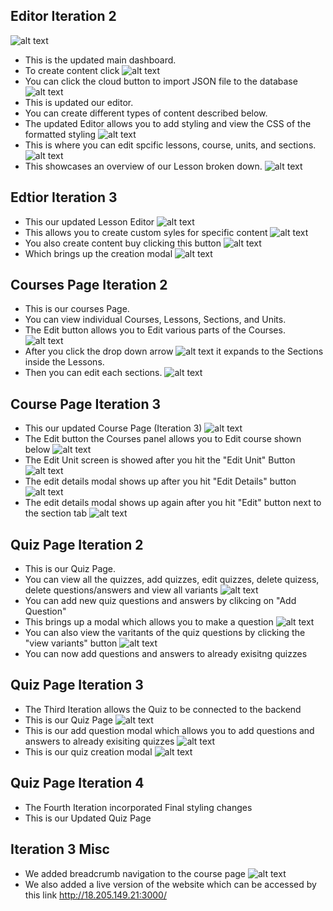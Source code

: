 ## Editor Iteration 2
![alt text](https://github.com/coreybrowndev/next-gen-financial-learning-hub/blob/master/pictures/Screenshot%202024-12-02%20at%2022.06.50.png)
- This is the updated main dashboard.
- To create content click ![alt text](https://github.com/coreybrowndev/next-gen-financial-learning-hub/blob/master/pictures/Capture.PNG)
- You can click the cloud button to import JSON file to the database 
![alt text](https://github.com/coreybrowndev/next-gen-financial-learning-hub/blob/master/pictures/Screenshot%202024-10-22%20at%2019.14.36.png)
- This is updated our editor.
- You can create different types of content described below.
- The updated Editor allows you to add styling and view the CSS of the formatted styling 
![alt text](https://cdn.discordapp.com/attachments/1183911766405677218/1313347594277224488/Screenshot_2024-12-02_at_22.20.50.png?ex=674fcdc3&is=674e7c43&hm=290a54c828d82ed857084308afb8b2334a68ef449b71b9d3052ab3355e482dca&)
- This is where you can edit spcific lessons, course, units, and sections. 
![alt text](https://github.com/coreybrowndev/next-gen-financial-learning-hub/blob/master/pictures/Screenshot%202024-10-22%20at%2019.11.11.png)
- This showcases an overview of our Lesson broken down.
![alt text](https://github.com/coreybrowndev/next-gen-financial-learning-hub/blob/master/pictures/Screenshot%202024-10-22%20at%2019.11.20.png)
## Edtior Iteration 3
- This our updated Lesson Editor
![alt text](https://github.com/coreybrowndev/next-gen-financial-learning-hub/blob/master/pictures/Screenshot_2025-02-03_at_11.20.42_PM.png)
- This allows you to create custom syles for specific content
![alt text](https://github.com/coreybrowndev/next-gen-financial-learning-hub/blob/master/pictures/Screenshot_2025-02-03_at_11.24.21_PM.png)
- You also create content buy clicking this button ![alt text](https://github.com/coreybrowndev/next-gen-financial-learning-hub/blob/master/pictures/Screenshot_2025-02-05_at_3.35.45_PM.png)
- Which brings up the creation modal
![alt text](https://github.com/coreybrowndev/next-gen-financial-learning-hub/blob/master/pictures/Screenshot_2025-02-05_at_3.38.25_PM.png)


## Courses Page Iteration 2
- This is our courses Page.
- You can view individual Courses, Lessons, Sections, and Units.
- The Edit button allows you to Edit various parts of the Courses.
![alt text](https://github.com/coreybrowndev/next-gen-financial-learning-hub/blob/master/pictures/Courses.PNG)
- After you click the drop down arrow ![alt text](https://github.com/coreybrowndev/next-gen-financial-learning-hub/blob/master/pictures/DropDown.PNG) it expands to the Sections inside the Lessons.
- Then you can edit each sections.
![alt text](https://github.com/coreybrowndev/next-gen-financial-learning-hub/blob/master/pictures/Courses_Section.PNG)
## Course Page Iteration 3
- This our updated Course Page (Iteration 3) 
![alt text](https://github.com/coreybrowndev/next-gen-financial-learning-hub/blob/master/pictures/Screenshot_2025-02-03_at_22.56.22.png)
- The Edit button the Courses panel allows you to Edit course shown below
![alt text](https://github.com/coreybrowndev/next-gen-financial-learning-hub/blob/master/pictures/Screenshot_2025-02-03_at_11.27.53_PM.png)
- The Edit Unit screen is showed after you hit the "Edit Unit" Button
![alt text](https://github.com/coreybrowndev/next-gen-financial-learning-hub/blob/master/pictures/Screenshot_2025-02-05_at_3.41.28_PM.png)
- The edit details modal shows up after you hit "Edit Details" button
![alt text](https://github.com/coreybrowndev/next-gen-financial-learning-hub/blob/master/pictures/Screenshot_2025-02-05_at_3.41.45_PM.png)
- The edit details modal shows up again after you hit "Edit" button next to the section tab
![alt text](https://github.com/coreybrowndev/next-gen-financial-learning-hub/blob/master/pictures/Screenshot_2025-02-05_at_3.41.45_PM.png)

## Quiz Page Iteration 2
- This is our Quiz Page.
- You can view all the quizzes, add quizzes, edit quizzes, delete quizess, delete questions/answers and view all variants
![alt text](https://github.com/coreybrowndev/next-gen-financial-learning-hub/blob/master/pictures/Screenshot_2025-02-05_at_3.57.23_PM.png)
- You can add new quiz questions and answers by clikcing on "Add Question"
- This brings up a modal which allows you to make a question
![alt text](https://github.com/coreybrowndev/next-gen-financial-learning-hub/blob/master/pictures/Screenshot%202024-12-02%20at%2022.03.26.png)
- You can also view the varitants of the quiz questions by clicking the "view variants" button
![alt text](https://github.com/coreybrowndev/next-gen-financial-learning-hub/blob/master/pictures/Screenshot%202024-12-02%20at%2022.03.15.png)
- You can now add questions and answers to already exisitng quizzes
## Quiz Page Iteration 3
- The Third Iteration allows the Quiz to be connected to the backend
- This is our Quiz Page
![alt text](https://github.com/coreybrowndev/next-gen-financial-learning-hub/blob/master/pictures/Screenshot_2025-02-05_at_3.41.28_PM.png)
- This is our add question modal which allows you to add questions and answers to already exisiting quizzes
![alt text](https://github.com/coreybrowndev/next-gen-financial-learning-hub/blob/master/pictures/Screenshot_2025-02-05_at_3.57.31_PM.png)
- This is our quiz creation modal
![alt text](https://github.com/coreybrowndev/next-gen-financial-learning-hub/blob/master/pictures/Screenshot_2025-02-05_at_3.57.55_PM.png)
## Quiz Page Iteration 4
- The Fourth Iteration incorporated Final styling changes
- This is our Updated Quiz Page 

## Iteration 3 Misc 
- We added breadcrumb navigation to the course page
![alt text](https://github.com/coreybrowndev/next-gen-financial-learning-hub/blob/master/pictures/Screenshot_2025-02-05_at_4.00.28_PM.png)
- We also added a live version of the website which can be accessed by this link http://18.205.149.21:3000/


  
